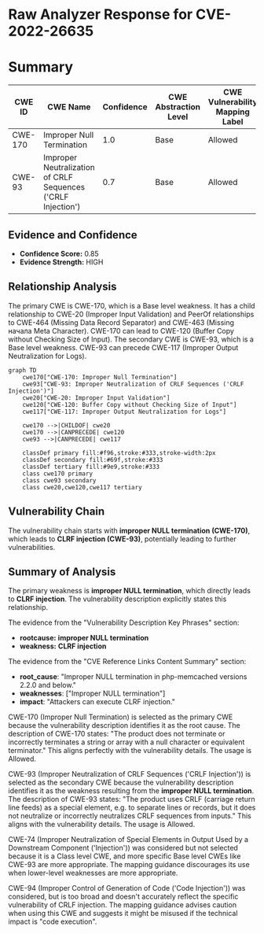 # Raw Analyzer Response for CVE-2022-26635

# Summary
| CWE ID | CWE Name | Confidence | CWE Abstraction Level | CWE Vulnerability Mapping Label | CWE-Vulnerability Mapping Notes |
|---|---|---|---|---|---|
| CWE-170 | Improper Null Termination | 1.0 | Base | Allowed | Primary CWE |
| CWE-93 | Improper Neutralization of CRLF Sequences ('CRLF Injection') | 0.7 | Base | Allowed | Secondary Candidate |

## Evidence and Confidence

*   **Confidence Score:** 0.85
*   **Evidence Strength:** HIGH

## Relationship Analysis
The primary CWE is CWE-170, which is a Base level weakness. It has a child relationship to CWE-20 (Improper Input Validation) and PeerOf relationships to CWE-464 (Missing Data Record Separator) and CWE-463 (Missing начала Meta Character). CWE-170 can lead to CWE-120 (Buffer Copy without Checking Size of Input). The secondary CWE is CWE-93, which is a Base level weakness. CWE-93 can precede CWE-117 (Improper Output Neutralization for Logs).

```mermaid
graph TD
    cwe170["CWE-170: Improper Null Termination"]
    cwe93["CWE-93: Improper Neutralization of CRLF Sequences ('CRLF Injection')"]
    cwe20["CWE-20: Improper Input Validation"]
    cwe120["CWE-120: Buffer Copy without Checking Size of Input"]
    cwe117["CWE-117: Improper Output Neutralization for Logs"]

    cwe170 -->|CHILDOF| cwe20
    cwe170 -->|CANPRECEDE| cwe120
    cwe93 -->|CANPRECEDE| cwe117

    classDef primary fill:#f96,stroke:#333,stroke-width:2px
    classDef secondary fill:#69f,stroke:#333
    classDef tertiary fill:#9e9,stroke:#333
    class cwe170 primary
    class cwe93 secondary
    class cwe20,cwe120,cwe117 tertiary
```

## Vulnerability Chain
The vulnerability chain starts with **improper NULL termination (CWE-170)**, which leads to **CLRF injection (CWE-93)**, potentially leading to further vulnerabilities.

## Summary of Analysis
The primary weakness is **improper NULL termination**, which directly leads to **CLRF injection**. The vulnerability description explicitly states this relationship.

The evidence from the "Vulnerability Description Key Phrases" section:
- **rootcause:** **improper NULL termination**
- **weakness:** **CLRF injection**

The evidence from the "CVE Reference Links Content Summary" section:
-   **root_cause**: "Improper NULL termination in php-memcached versions 2.2.0 and below."
-   **weaknesses**: ["Improper NULL termination"]
-   **impact**: "Attackers can execute CLRF injection."

CWE-170 (Improper Null Termination) is selected as the primary CWE because the vulnerability description identifies it as the root cause. The description of CWE-170 states: "The product does not terminate or incorrectly terminates a string or array with a null character or equivalent terminator." This aligns perfectly with the vulnerability details. The usage is Allowed.

CWE-93 (Improper Neutralization of CRLF Sequences ('CRLF Injection')) is selected as the secondary CWE because the vulnerability description identifies it as the weakness resulting from the **improper NULL termination**. The description of CWE-93 states: "The product uses CRLF (carriage return line feeds) as a special element, e.g. to separate lines or records, but it does not neutralize or incorrectly neutralizes CRLF sequences from inputs." This aligns with the vulnerability details. The usage is Allowed.

CWE-74 (Improper Neutralization of Special Elements in Output Used by a Downstream Component ('Injection')) was considered but not selected because it is a Class level CWE, and more specific Base level CWEs like CWE-93 are more appropriate. The mapping guidance discourages its use when lower-level weaknesses are more appropriate.

CWE-94 (Improper Control of Generation of Code ('Code Injection')) was considered, but is too broad and doesn't accurately reflect the specific vulnerability of CRLF injection. The mapping guidance advises caution when using this CWE and suggests it might be misused if the technical impact is "code execution".